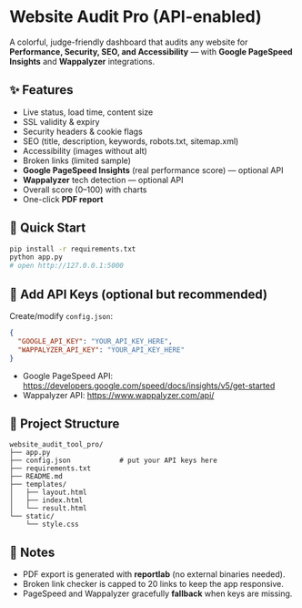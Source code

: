 # Website Audit Pro (API-enabled)

A colorful, judge-friendly dashboard that audits any website for **Performance, Security, SEO, and Accessibility** — with **Google PageSpeed Insights** and **Wappalyzer** integrations.

## ✨ Features
- Live status, load time, content size
- SSL validity & expiry
- Security headers & cookie flags
- SEO (title, description, keywords, robots.txt, sitemap.xml)
- Accessibility (images without alt)
- Broken links (limited sample)
- **Google PageSpeed Insights** (real performance score) — optional API
- **Wappalyzer** tech detection — optional API
- Overall score (0–100) with charts
- One-click **PDF report**

## 🚀 Quick Start
```bash
pip install -r requirements.txt
python app.py
# open http://127.0.0.1:5000
```

## 🔑 Add API Keys (optional but recommended)
Create/modify `config.json`:
```json
{
  "GOOGLE_API_KEY": "YOUR_API_KEY_HERE",
  "WAPPALYZER_API_KEY": "YOUR_API_KEY_HERE"
}
```

- Google PageSpeed API: https://developers.google.com/speed/docs/insights/v5/get-started
- Wappalyzer API: https://www.wappalyzer.com/api/

## 🧰 Project Structure
```
website_audit_tool_pro/
├── app.py
├── config.json            # put your API keys here
├── requirements.txt
├── README.md
├── templates/
│   ├── layout.html
│   ├── index.html
│   └── result.html
└── static/
    └── style.css
```

## 📝 Notes
- PDF export is generated with **reportlab** (no external binaries needed).
- Broken link checker is capped to 20 links to keep the app responsive.
- PageSpeed and Wappalyzer gracefully **fallback** when keys are missing.
